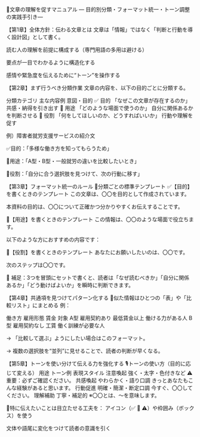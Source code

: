 📘文章の理解を促すマニュアル
— 目的別分類・フォーマット統一・トーン調整の実践手引き—

【第1章】全体方針：伝わる文章とは
文章は「情報」ではなく「判断と行動を導く設計図」として書く。

読む人の理解を前提に構成する（専門用語の多用は避ける）

要点が一目でわかるように構造化する

感情や緊急度を伝えるために“トーン”を操作する

【第2章】まず行うべき分類作業
文章の内容を、以下の目的ごとに分類する。

分類カテゴリ	主な内容例	意図・目的
✅ 目的	「なぜこの文章が存在するのか」	共感・納得を引き出す
🧩 用途	「どのような場面で使うのか」	自分に関係あるかを判断させる
🎯 役割	「何をしてほしいのか、どうすればいいか」	行動や理解を促す

例）障害者就労支援サービスの紹介文

✅目的：「多様な働き方を知ってもらうため」

🧩用途：「A型・B型・一般就労の違いを比較したいとき」

🎯役割：「自分に合う選択肢を見つけて、次の行動に移す」

【第3章】フォーマット統一のルール
📐分類ごとの標準テンプレート
✅【目的】を書くときのテンプレート
この文章は、〇〇を目的として作成されています。

本資料の目的は、〇〇について正確かつ分かりやすくお伝えすることです。

🧩【用途】を書くときのテンプレート
この情報は、〇〇のような場面で役立ちます。

以下のような方におすすめの内容です：

🎯【役割】を書くときのテンプレート
あなたにお願いしたいのは、〇〇です。

次のステップは〇〇です。

📌 補足：3つを冒頭にセットで書くと、読者は「なぜ読むべきか」「自分に関係あるか」「どう動けばよいか」を瞬時に判断できます。

【第4章】共通項を見つけてパターン化する
🔁似た情報はひとつの「表」や「比較リスト」にまとめる
例：

働き方	雇用形態	賃金	対象
A型	雇用契約あり	最低賃金以上	働ける力がある人
B型	雇用契約なし	工賃	働く訓練が必要な人

→ 「比較して選ぶ」ようにしたい場合はこのフォーマット。

→ 複数の選択肢を“並列”に見せることで、読者の判断が早くなる。

【第5章】トーンを使い分けて伝える力を強化する
🎙️トーンの使い方（目的に応じて変える）
用途	トーン例	表現スタイル
注意喚起	強く・太字・色付きなど	⚠重要：必ずご確認ください。
共感喚起	やわらかく・語り口調	きっとあなたもこんな経験があると思います。
行動促進	明確・簡潔・断定口調	今すぐ、〇〇してください。
理解補助	丁寧・補足的	※〇〇とは、〜を意味します。

🎯特に伝えたいことは目立たせる工夫を：
アイコン（✅ 🔷 ⚠）や枠囲み（ボックス）を使う

文体や語尾に変化をつけて読者の意識を引く

